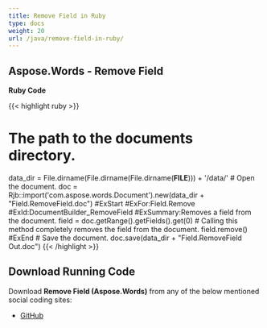 ```yaml
---
title: Remove Field in Ruby
type: docs
weight: 20
url: /java/remove-field-in-ruby/
---
```


## **Aspose.Words - Remove Field**
**Ruby Code**

{{< highlight ruby >}}
# The path to the documents directory.
data_dir = File.dirname(File.dirname(File.dirname(__FILE__))) + '/data/'
\# Open the document.
doc = Rjb::import('com.aspose.words.Document').new(data_dir + "Field.RemoveField.doc")
#ExStart
#ExFor:Field.Remove
#ExId:DocumentBuilder_RemoveField
#ExSummary:Removes a field from the document.
field = doc.getRange().getFields().get(0)
\# Calling this method completely removes the field from the document.
field.remove()
#ExEnd
\# Save the document.
doc.save(data_dir + "Field.RemoveField Out.doc")
{{< /highlight >}}
## **Download Running Code**
Download **Remove Field (Aspose.Words)** from any of the below mentioned social coding sites:

- [GitHub](https://github.com/aspose-words/Aspose.Words-for-Java/blob/master/Plugins/Aspose_Words_Java_for_Ruby/lib/asposewordsjavaforruby/removefield.rb)
